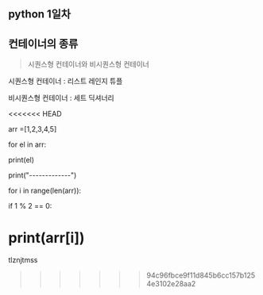 ## python 1일차

## 컨테이너의 종류

> 시퀀스형 컨테이너와 비시퀀스형 컨테이너

시퀀스형 컨테이너 : 리스트 레인지 튜플

비시퀀스형 컨테이너 : 세트 딕셔너리

<<<<<<< HEAD


arr =[1,2,3,4,5]

for el in arr:

print(el)

print("-------------")

for i in range(len(arr)):

if 1 % 2 == 0:

print(arr[i])
=======
tlznjtmss
>>>>>>> 94c96fbce9f11d845b6cc157b1254e3102e28aa2

